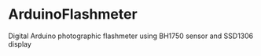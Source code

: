 # ArduinoFlashmeter
Digital Arduino photographic flashmeter using BH1750 sensor and SSD1306 display
